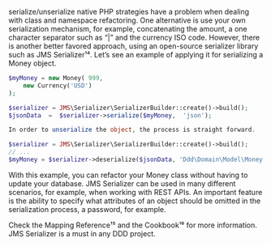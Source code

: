 serialize/unserialize native PHP strategies have a problem when dealing with class and namespace refactoring. One alternative is use your own serialization mechanism, for example, concatenating the amount, a one character separator such as “\|” and the currency ISO code. However, there is another better favored approach, using an open-source serializer library such as JMS Serializer¹⁴. Let’s see an example of applying it for serializing a Money object.

```php
$myMoney = new Money( 999,
    new Currency('USD')
);

$serializer = JMS\Serializer\SerializerBuilder::create()->build();
$jsonData  =  $serializer->serialize($myMoney,  'json');

In order to unserialize the object, the process is straight forward.

$serializer = JMS\Serializer\SerializerBuilder::create()->build();
// ...
$myMoney = $serializer->deserialize($jsonData, 'Ddd\Domain\Model\Money', 'json');

```

With this example, you can refactor your Money class without having to update your database. JMS Serializer can be used in many different scenarios, for example, when working with REST APIs. An important feature is the ability to specify what attributes of an object should be omitted in the serialization process, a password, for example.

Check the Mapping Reference¹⁵ and the Cookbook¹⁶ for more information. JMS Serializer is a must in any DDD project.



